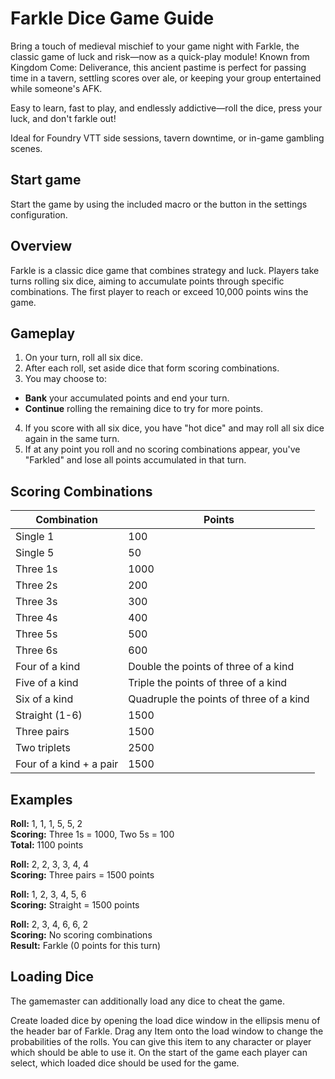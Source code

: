 # Farkle Dice Game Guide

Bring a touch of medieval mischief to your game night with Farkle, the classic game of luck and risk—now as a quick-play module! Known from Kingdom Come: Deliverance, this ancient pastime is perfect for passing time in a tavern, settling scores over ale, or keeping your group entertained while someone's AFK.

Easy to learn, fast to play, and endlessly addictive—roll the dice, press your luck, and don't farkle out!

Ideal for Foundry VTT side sessions, tavern downtime, or in-game gambling scenes.

## Start game

Start the game by using the included macro or the button in the settings configuration.

## Overview

Farkle is a classic dice game that combines strategy and luck. Players take turns rolling six dice, aiming to accumulate points through specific combinations. The first player to reach or exceed 10,000 points wins the game.

## Gameplay

1. On your turn, roll all six dice.
2. After each roll, set aside dice that form scoring combinations.
3. You may choose to:
  - **Bank** your accumulated points and end your turn.
  - **Continue** rolling the remaining dice to try for more points.
4. If you score with all six dice, you have "hot dice" and may roll all six dice again in the same turn.
5. If at any point you roll and no scoring combinations appear, you've "Farkled" and lose all points accumulated in that turn.

## Scoring Combinations

| Combination | Points |
|-------------|--------|
| Single 1 | 100 |
| Single 5 | 50 |
| Three 1s | 1000 |
| Three 2s | 200 |
| Three 3s | 300 |
| Three 4s | 400 |
| Three 5s | 500 |
| Three 6s | 600 |
| Four of a kind | Double the points of three of a kind |
| Five of a kind | Triple the points of three of a kind |
| Six of a kind | Quadruple the points of three of a kind |
| Straight (1-6) | 1500 |
| Three pairs | 1500 |
| Two triplets | 2500 |
| Four of a kind + a pair | 1500 |

## Examples

**Roll:** 1, 1, 1, 5, 5, 2  
**Scoring:** Three 1s = 1000, Two 5s = 100  
**Total:** 1100 points

**Roll:** 2, 2, 3, 3, 4, 4  
**Scoring:** Three pairs = 1500 points

**Roll:** 1, 2, 3, 4, 5, 6  
**Scoring:** Straight = 1500 points

**Roll:** 2, 3, 4, 6, 6, 2  
**Scoring:** No scoring combinations  
**Result:** Farkle (0 points for this turn)

## Loading Dice

The gamemaster can additionally load any dice to cheat the game. 

Create loaded dice by opening the load dice window in the ellipsis menu of the header bar of Farkle.
Drag any Item onto the load window to change the probabilities of the rolls.
You can give this item to any character or player which should be able to use it. On the start of the game each player can select, which loaded dice should be used for the game.